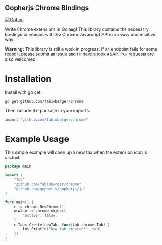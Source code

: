 Gopherjs Chrome Bindings
------------------------------------

[![GoDoc](http://godoc.org/github.com/fabioberger/chrome?status.svg)](https://godoc.org/github.com/fabioberger/chrome)

Write Chrome extensions in Golang! This library contains the necessary bindings to interact with the Chrome Javascript API in an easy and intuitive way.

**Warning:** This library is still a work in progress. If an endpoint fails for some reason, please submit an issue and i'll have a look ASAP. Pull requests are also welcomed!

# Installation

Install with go get:

```bash
go get github.com/fabioberger/chrome
```

Then include the package in your imports:

```bash
import "github.com/fabioberger/chrome"
```

# Example Usage

This simple example will open up a new tab when the extension icon is clicked:

```go
package main

import (
	"fmt"
	"github.com/fabioberger/chrome"
	"github.com/gopherjs/gopherjs/js"
)

func main() {
	c := chrome.NewChrome()
	newTab := chrome.Object{
		"active": false,
	}
	c.Tabs.Create(newTab, func(tab chrome.Tab) {
		fmt.Println("New tab created!", tab)
	})
}
```